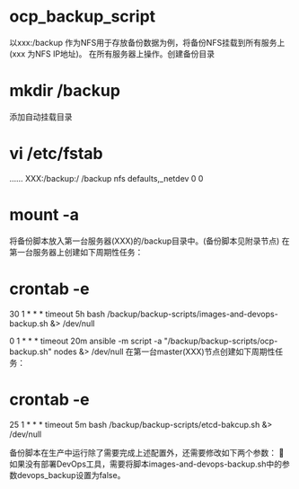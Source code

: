 # ocp_backup_script
以xxx:/backup 作为NFS用于存放备份数据为例，将备份NFS挂载到所有服务上(xxx 为NFS IP地址)。
在所有服务器上操作。创建备份目录
# mkdir /backup
添加自动挂载目录
# vi /etc/fstab
……
XXX:/backup:/ /backup  nfs defaults,_netdev 0 0
# mount -a
将备份脚本放入第一台服务器(XXX)的/backup目录中。(备份脚本见附录节点)
在第一台服务器上创建如下周期性任务：
# crontab -e
30 1 * * * timeout 5h bash /backup/backup-scripts/images-and-devops-backup.sh &> /dev/null

0 1 * * * timeout 20m ansible -m script -a "/backup/backup-scripts/ocp-backup.sh" nodes &> /dev/null
在第一台master(XXX)节点创建如下周期性任务：
# crontab -e
25 1 * * * timeout 5m bash /backup/backup-scripts/etcd-bakcup.sh &> /dev/null

备份脚本在生产中运行除了需要完成上述配置外，还需要修改如下两个参数：
	如果没有部署DevOps工具，需要将脚本images-and-devops-backup.sh中的参数devops_backup设置为false。
